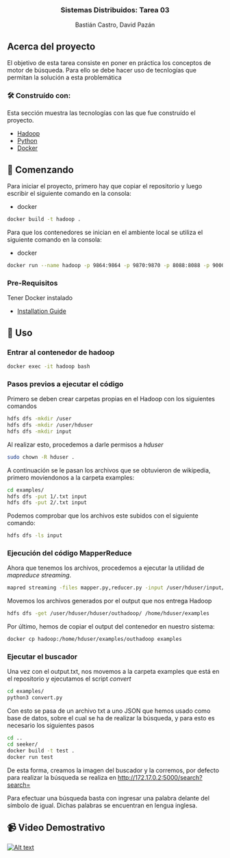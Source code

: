 
<br />
<div align="center">

  <h3 align="center">Sistemas Distribuidos: Tarea 03</h3>

  <p align="center">
    Bastián Castro, David Pazán
  </p>
</div>


## Acerca del proyecto

El objetivo de esta tarea consiste en poner en práctica los conceptos de motor de búsqueda. Para ello se debe hacer uso de tecnlogías que permitan la solución a esta problemática


### 🛠 Construído con:

Esta sección muestra las tecnologías con las que fue construído el proyecto.

* [Hadoop](https://hadoop.apache.org)
* [Python](https://www.python.org)
* [Docker](https://www.docker.com)


## 🔰 Comenzando

Para iniciar el proyecto, primero hay que copiar el repositorio y luego escribir el siguiente comando en la consola:
* docker
```sh
docker build -t hadoop .
```
Para que los contenedores se inician en el ambiente local se utiliza el siguiente comando en la consola:
* docker
```sh
docker run --name hadoop -p 9864:9864 -p 9870:9870 -p 8088:8088 -p 9000:9000 --hostname sd hadoop
```
### Pre-Requisitos

Tener Docker instalado
* [Installation Guide](https://docs.docker.com/engine/install/debian/)



## 🤝 Uso

### Entrar al contenedor de hadoop
```sh
docker exec -it hadoop bash
```

### Pasos previos a ejecutar el código
Primero se deben crear carpetas propias en el Hadoop con los siguientes comandos
```sh
hdfs dfs -mkdir /user
hdfs dfs -mkdir /user/hduser
hdfs dfs -mkdir input	
```
Al realizar esto, procedemos a darle permisos a *hduser*

```sh
sudo chown -R hduser .
```

A continuación se le pasan los archivos que se obtuvieron de wikipedia, primero moviendonos a la carpeta examples:
```sh
cd examples/
hdfs dfs -put 1/.txt input
hdfs dfs -put 2/.txt input
```

Podemos comprobar que los archivos este subidos con el siguiente comando:
```sh
hdfs dfs -ls input
```
### Ejecución del código MapperReduce
Ahora que tenemos los archivos, procedemos a ejecutar la utilidad de *mapreduce streaming*.
```sh
mapred streaming -files mapper.py,reducer.py -input /user/hduser/input/*.txt -output hduser/outhadoop/ -mapper ./mapper.py -reducer ./reducer.py
```
Movemos los archivos generados por el output que nos entrega Hadoop
```sh
hdfs dfs -get /user/hduser/hduser/outhadoop/ /home/hduser/examples
```

Por último, hemos de copiar el output del contenedor en nuestro sistema:
```sh
docker cp hadoop:/home/hduser/examples/outhadoop examples
```

### Ejecutar el buscador
Una vez con el output.txt, nos movemos a la carpeta examples que está en el repositorio y ejecutamos el script *convert*
```sh
cd examples/
python3 convert.py
```
Con esto se pasa de un archivo txt a uno JSON que hemos usado como base de datos, sobre el cual se ha de realizar la búsqueda, y para esto es necesario los siguientes pasos

```sh
cd ..
cd seeker/
docker build -t test .
docker run test
```

De esta forma, creamos la imagen del buscador y la corremos, por defecto para realizar la búsqueda se realiza en <a href="http://172.17.0.2:5000/search?search=" target="_blank">http://172.17.0.2:5000/search?search=<palabra a buscar></a>

Para efectuar una búsqueda basta con ingresar una palabra delante del símbolo de igual. Dichas palabras se encuentran en lengua inglesa.

## 📹 Video Demostrativo
[![Alt text](https://i.imgur.com/OVbIpJ7.jpg)](https://youtu.be/6NC_x1rzQJw)
